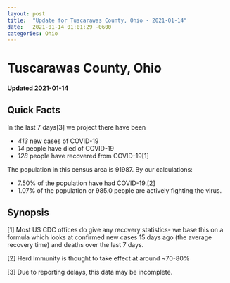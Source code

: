 ```yaml
---
layout: post
title:  "Update for Tuscarawas County, Ohio - 2021-01-14"
date:   2021-01-14 01:01:29 -0600
categories: Ohio
---
```


# Tuscarawas County, Ohio
#### Updated 2021-01-14

## Quick Facts

In the last 7 days[3] we project there have been
- *413* new cases of COVID-19
- *14* people have died of COVID-19
- *128* people have recovered from COVID-19[1]

The population in this census area is 91987. By our calculations:
- 7.50% of the population have had COVID-19.[2]
- 1.07% of the population or 985.0 people are actively fighting the virus.

## Synopsis




[1] Most US CDC offices do give any recovery statistics- we base this on a formula which looks at confirmed new cases
15 days ago (the average recovery time) and deaths over the last 7 days.

[2] Herd Immunity is thought to take effect at around ~70-80%

[3] Due to reporting delays, this data may be incomplete.
 
    